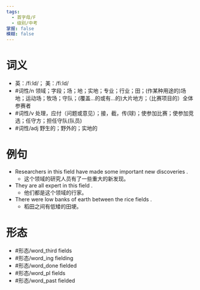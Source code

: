```yaml
---
tags:
  - 首字母/F
  - 级别/中考
掌握: false
模糊: false
---
```

# 词义
- 英：/fiːld/； 美：/fiːld/
- #词性/n  领域；字段；场；地；实地；专业；行业；田；(作某种用途的)场地；运动场；牧场；守队；(覆盖…的或有…的)大片地方；（比赛项目的）全体参赛者
- #词性/v  处理，应付（问题或意见）；接，截，传(球)；使参加比赛；使参加竞选；任守方；担任守队(队员)
- #词性/adj  野生的；野外的；实地的
# 例句
- Researchers in this field have made some important new discoveries .
	- 这个领域的研究人员有了一些重大的新发现。
- They are all expert in this field .
	- 他们都是这个领域的行家。
- There were low banks of earth between the rice fields .
	- 稻田之间有低矮的田埂。
# 形态
- #形态/word_third fields
- #形态/word_ing fielding
- #形态/word_done fielded
- #形态/word_pl fields
- #形态/word_past fielded
